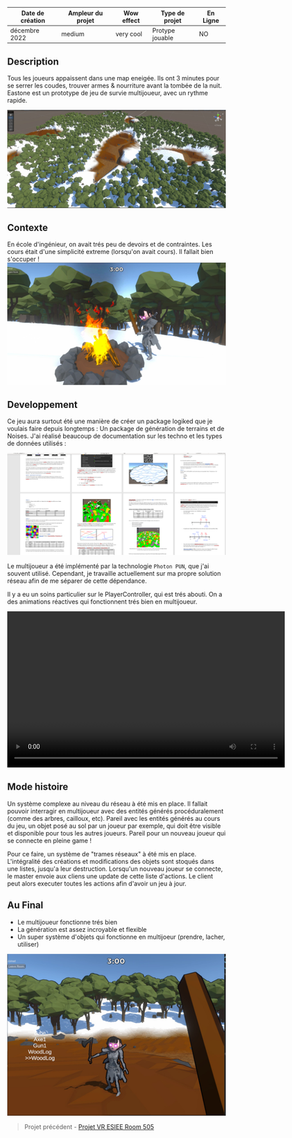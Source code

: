 
<autotab></br><table><thead><tr><th>Date de création</th><th>Ampleur du projet</th><th>Wow effect</th><th>Type de projet </th><th>En Ligne</th></tr></thead><tbody><tr><td>décembre 2022</td><td>medium</td><td>very cool</td><td>Protype jouable</td><td>NO</td></tr></tbody></table></autotab>

## Description

Tous les joueurs appaissent dans une map eneigée. Ils ont 3 minutes pour se serrer les coudes, trouver armes & nourriture avant la tombée de la nuit. Eastone est un prototype de jeu de survie multijoueur, avec un rythme rapide.  


![Map générée procéduralement](./medias/img1.jpg)



## Contexte

En école d'ingénieur, on avait trés peu de devoirs et de contraintes. Les cours était d'une simplicité extreme (lorsqu'on avait cours). Il fallait bien s'occuper ! 
![Un feu de camp](./medias/img2.jpg)


## Developpement

Ce jeu aura surtout été une manière de créer un package logiked que je voulais faire depuis longtemps : Un package de génération de terrains et de Noises. J'ai réalisé beaucoup de documentation sur les techno et les types de données utilisés :

![image de la doc](./medias/doc.png)

Le multijoueur a été implémenté par la technologie `Photon PUN`, que j'ai souvent utilisé. Cependant, je travaille actuellement sur ma propre solution réseau afin de me séparer de cette dépendance. 

Il y a eu un soins particulier sur le PlayerController, qui est trés abouti. On a des animations réactives qui fonctionnent trés bien en multijoueur.


<video width="640" height="360" controls>
  <source src="/Jub_Biography/Projects/Eatstone/./medias/eatstone.mp4" type="video/mp4">
</video>


## Mode histoire

<history>
Un système complexe au niveau du réseau à été mis en place. Il fallait pouvoir interragir en multijoueur avec des entités générés procéduralement (comme des arbres, cailloux, etc). Pareil avec les entités générés au cours du jeu, un objet posé au sol par un joueur par exemple, qui doit être visible et disponible pour tous les autres joueurs. Pareil pour un nouveau joueur qui se connecte en pleine game !

 Pour ce faire, un système de "trames réseaux" à été mis en place. L'intégralité des créations et modifications des objets sont stoqués dans une listes, jusqu'a leur destruction. Lorsqu'un nouveau joueur se connecte, le master envoie aux cliens une update de cette liste d'actions. Le client peut alors executer toutes les actions afin d'avoir un jeu à jour.


</history>


## Au Final
- Le multijoueur fonctionne trés bien
- La génération est assez incroyable et flexible
- Un super système d'objets qui fonctionne en multijoeur (prendre, lacher, utiliser)


![image de la doc](./medias/img3.jpg)


<nextprojects>

> Projet précédent -  [Projet VR ESIEE 
Room 505](/Jub_Biography/#projects/#Room505)

</nextprojects>